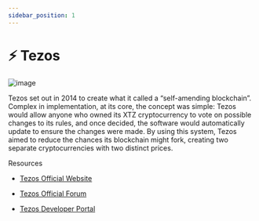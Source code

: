```yaml
---
sidebar_position: 1
---
```


# ⚡ Tezos 
![image](https://mms.businesswire.com/media/20220331006098/en/1408296/5/TezosLogo_Horizontal_Black.jpg)

Tezos set out in 2014 to create what it called a “self-amending blockchain”. Complex in implementation, at its core, the concept was simple: Tezos would allow anyone who owned its XTZ cryptocurrency to vote on possible changes to its rules, and once decided, the software would automatically update to ensure the changes were made. 
By using this system, Tezos aimed to reduce the chances its blockchain might fork, creating two separate cryptocurrencies with two distinct prices. 

 Resources

- [Tezos Official Website](https://tezos.com/)

- [Tezos Official Forum](https://forum.tezosagora.org/)

- [Tezos Developer Portal](https://tezos.com/developers/)